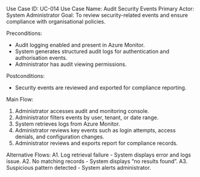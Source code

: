 Use Case ID: UC-014
Use Case Name: Audit Security Events
Primary Actor: System Administrator
Goal: To review security-related events and ensure compliance with organisational policies.

Preconditions:
- Audit logging enabled and present in Azure Monitor.
- System generates structured audit logs for authentication and authorisation events.
- Administrator has audit viewing permissions.

Postconditions:
- Security events are reviewed and exported for compliance reporting.

Main Flow:
1. Administrator accesses audit and monitoring console.
2. Administrator filters events by user, tenant, or date range.
3. System retrieves logs from Azure Monitor.
4. Administrator reviews key events such as login attempts, access denials, and configuration changes.
5. Administrator reviews and exports report for compliance records.

Alternative Flows:
A1. Log retrieval failure - System displays error and logs issue.
A2. No matching records - System displays “no results found”.
A3. Suspicious pattern detected - System alerts administrator.